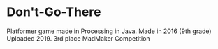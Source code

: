 # Don't-Go-There
Platformer game made in Processing in Java. 
Made in 2016 (9th grade)
Uploaded 2019. 
3rd place MadMaker Competition
